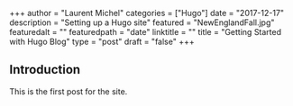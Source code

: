 +++
author = "Laurent Michel"
categories = ["Hugo"]
date = "2017-12-17"
description = "Setting up a Hugo site"
featured = "NewEnglandFall.jpg"
featuredalt = ""
featuredpath = "date"
linktitle = ""
title = "Getting Started with Hugo Blog"
type = "post"
draft = "false"
+++

## Introduction

This is the first post for the site. 
